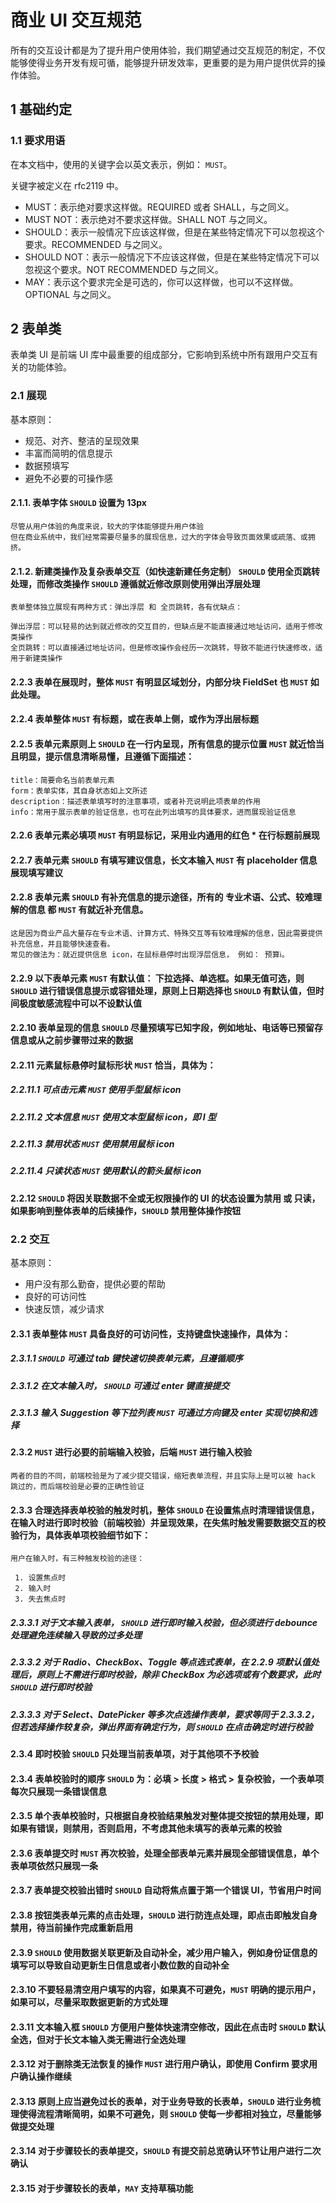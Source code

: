 # 商业 UI 交互规范

所有的交互设计都是为了提升用户使用体验，我们期望通过交互规范的制定，不仅能够使得业务开发有规可循，能够提升研发效率，更重要的是为用户提供优异的操作体验。

## 1 基础约定

### 1.1 要求用语

在本文档中，使用的关键字会以英文表示，例如： `MUST`。

关键字被定义在 rfc2119 中。

 * MUST：表示绝对要求这样做。REQUIRED 或者 SHALL，与之同义。
 * MUST NOT：表示绝对不要求这样做。SHALL NOT 与之同义。
 * SHOULD：表示一般情况下应该这样做，但是在某些特定情况下可以忽视这个要求。RECOMMENDED 与之同义。
 * SHOULD NOT：表示一般情况下不应该这样做，但是在某些特定情况下可以忽视这个要求。NOT RECOMMENDED 与之同义。
 * MAY：表示这个要求完全是可选的，你可以这样做，也可以不这样做。OPTIONAL 与之同义。
## 2 表单类

表单类 UI 是前端 UI 库中最重要的组成部分，它影响到系统中所有跟用户交互有关的功能体验。

### 2.1 展现

基本原则：

 * 规范、对齐、整洁的呈现效果
 * 丰富而简明的信息提示
 * 数据预填写
 * 避免不必要的可操作感

#### 2.1.1. 表单字体 `SHOULD` 设置为 13px

    尽管从用户体验的角度来说，较大的字体能够提升用户体验
    但在商业系统中，我们经常需要尽量多的展现信息，过大的字体会导致页面效果或疏落、或拥挤。

#### 2.1.2. 新建类操作及复杂表单交互（如快速新建任务定制） `SHOULD` 使用全页跳转处理，而修改类操作 `SHOULD` 遵循就近修改原则使用弹出浮层处理

    表单整体独立展现有两种方式：弹出浮层 和 全页跳转，各有优缺点：

    弹出浮层：可以轻易的达到就近修改的交互目的，但缺点是不能直接通过地址访问，适用于修改类操作
    全页跳转：可以直接通过地址访问，但是修改操作会经历一次跳转，导致不能进行快速修改，适用于新建类操作

#### 2.2.3 表单在展现时，整体 `MUST` 有明显区域划分，内部分块 FieldSet 也 `MUST` 如此处理。

#### 2.2.4 表单整体 `MUST` 有标题，或在表单上侧，或作为浮出层标题

#### 2.2.5 表单元素原则上 `SHOULD` 在一行内呈现，所有信息的提示位置 `MUST` 就近恰当且明显，提示信息清晰易懂，且遵循下面描述：

    title：简要命名当前表单元素
    form：表单实体，其自身状态如上文所述
    description：描述表单填写时的注意事项，或者补充说明此项表单的作用
    info：常用于展示表单的验证信息，也可在此列出填写的具体要求，进而展现验证信息

#### 2.2.6 表单元素必填项 `MUST` 有明显标记，采用业内通用的红色 * 在行标题前展现

#### 2.2.7 表单元素 `SHOULD` 有填写建议信息，长文本输入 `MUST` 有 placeholder 信息展现填写建议

#### 2.2.8 表单元素 `SHOULD` 有补充信息的提示途径，所有的 专业术语、公式、较难理解的信息 都 `MUST` 有就近补充信息。

    这是因为商业产品大量存在专业术语、计算方式、特殊交互等有较难理解的信息，因此需要提供补充信息，并且能够快速查看。
    常见的做法为：就近提供信息 icon，在鼠标悬停时出现浮层信息， 例如： 预算ℹ。

#### 2.2.9 以下表单元素 `MUST` 有默认值： 下拉选择、单选框。如果无值可选，则 `SHOULD` 进行错误信息提示或容错处理，原则上日期选择也 `SHOULD` 有默认值，但时间极度敏感流程中可以不设默认值

#### 2.2.10 表单呈现的信息 `SHOULD` 尽量预填写已知字段，例如地址、电话等已预留存信息或从之前步骤带过来的数据

#### 2.2.11 元素鼠标悬停时鼠标形状 `MUST` 恰当，具体为：

##### 2.2.11.1 可点击元素 `MUST` 使用手型鼠标 icon
##### 2.2.11.2 文本信息 `MUST` 使用文本型鼠标 icon，即 I 型
##### 2.2.11.3 禁用状态 `MUST` 使用禁用鼠标 icon
##### 2.2.11.4 只读状态 `MUST` 使用默认的箭头鼠标 icon

#### 2.2.12 `SHOULD` 将因关联数据不全或无权限操作的 UI 的状态设置为禁用 或 只读，如果影响到整体表单的后续操作，`SHOULD` 禁用整体操作按钮

### 2.2 交互

基本原则：

 * 用户没有那么勤奋，提供必要的帮助
 * 良好的可访问性
 * 快速反馈，减少请求

#### 2.3.1 表单整体 `MUST` 具备良好的可访问性，支持键盘快速操作，具体为：

##### 2.3.1.1  `SHOULD` 可通过 tab 键快速切换表单元素，且遵循顺序
##### 2.3.1.2 在文本输入时， `SHOULD` 可通过 enter 键直接提交
##### 2.3.1.3 输入 Suggestion 等下拉列表  `MUST` 可通过方向键及 enter 实现切换和选择

#### 2.3.2  `MUST` 进行必要的前端输入校验，后端 `MUST` 进行输入校验

    两者的目的不同，前端校验是为了减少提交错误，缩短表单流程，并且实际上是可以被 hack 跳过的，而后端校验是必要的正确性验证

#### 2.3.3 合理选择表单校验的触发时机，整体 `SHOULD` 在设置焦点时清理错误信息，在输入时进行即时校验（前端校验）并呈现效果，在失焦时触发需要数据交互的校验行为，具体表单项校验细节如下：

    用户在输入时，有三种触发校验的途径：

     1. 设置焦点时
     2. 输入时
     3. 失去焦点时

##### 2.3.3.1 对于文本输入表单， `SHOULD` 进行即时输入校验，但必须进行 debounce 处理避免连续输入导致的过多处理

##### 2.3.3.2 对于 Radio、CheckBox、Toggle 等点选式表单，在 2.2.9 项默认值处理后，原则上不需进行即时校验，除非 CheckBox 为必选项或有个数要求，此时 `SHOULD` 进行即时校验

##### 2.3.3.3 对于 Select、DatePicker 等多次点选操作表单，要求等同于 2.3.3.2，但若选择操作较复杂，弹出界面有确定行为，则 `SHOULD` 在点击确定时进行校验

#### 2.3.4 即时校验 `SHOULD` 只处理当前表单项，对于其他项不予校验

#### 2.3.4 表单校验时的顺序 `SHOULD` 为：必填 > 长度 > 格式 > 复杂校验，一个表单项每次只展现一条错误信息

#### 2.3.5 单个表单校验时，只根据自身校验结果触发对整体提交按钮的禁用处理，即如果有错误，则禁用，否则启用，不考虑其他未填写的表单元素的校验

#### 2.3.6 表单提交时 `MUST` 再次校验，处理全部表单元素并展现全部错误信息，单个表单项依然只展现一条

#### 2.3.7 表单提交校验出错时 `SHOULD` 自动将焦点置于第一个错误 UI，节省用户时间

#### 2.3.8 按钮类表单元素的点击处理，`SHOULD` 进行防连点处理，即点击即触发自身禁用，待当前操作完成重新启用

#### 2.3.9 `SHOULD` 使用数据关联更新及自动补全，减少用户输入，例如身份证信息的填写可以导致自动更新生日信息或者小数位数的自动补全

#### 2.3.10 不要轻易清空用户填写的内容，如果真不可避免，`MUST` 明确的提示用户，如果可以，尽量采取数据更新的方式处理

#### 2.3.11 文本输入框 `SHOULD` 方便用户整体快速清空修改，因此在点击时 `SHOULD` 默认全选，但对于长文本输入类无需进行全选处理

#### 2.3.12 对于删除类无法恢复的操作 `MUST` 进行用户确认，即使用 Confirm 要求用户确认操作继续

#### 2.3.13 原则上应当避免过长的表单，对于业务导致的长表单，`SHOULD` 进行业务梳理使得流程清晰简明，如果不可避免，则 `SHOULD` 使每一步都相对独立，尽量能够做提交处理

#### 2.3.14 对于步骤较长的表单提交，`SHOULD` 有提交前总览确认环节让用户进行二次确认

#### 2.3.15 对于步骤较长的表单，`MAY` 支持草稿功能
